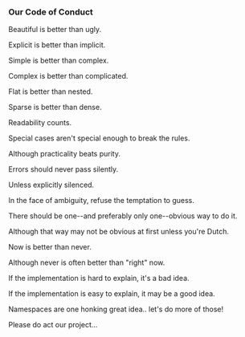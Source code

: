 ### Our Code of Conduct

Beautiful is better than ugly.

Explicit is better than implicit.

Simple is better than complex.

Complex is better than complicated.

Flat is better than nested.

Sparse is better than dense.

Readability counts.

Special cases aren't special enough to break the rules.

Although practicality beats purity.

Errors should never pass silently.

Unless explicitly silenced.

In the face of ambiguity, refuse the temptation to guess.

There should be one--and preferably only one--obvious way to do it.

Although that way may not be obvious at first unless you're Dutch.

Now is better than never.

Although never is often better than "right" now.

If the implementation is hard to explain, it's a bad idea.

If the implementation is easy to explain, it may be a good idea.

Namespaces are one honking great idea.. let's do more of those!

Please do act our project...
